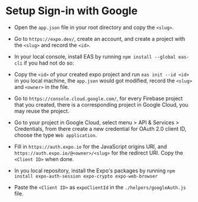 Setup Sign-in with Google
===

- Open the `app.json` file in your root directory and copy the `<slug>`.
- Go to `https://expo.dev/`, create an account, and create a project with the `<slug>` and record the `<id>`.
- In your local console, install EAS by running `npm install --global eas-cli` if you had not do so: 
- Copy the `<id>` of your created expo project and run `eas init --id <id>` in you local machine, the `app.json` would got modified, record the `<slug>` and `<owner>` in the file.
- Go to `https://console.cloud.google.com/`, for every Firebase project that you created, there is a corresponding project in Google Cloud, you may reuse the project.
- Go to your project in Google Cloud, select menu > API & Services > Credentials, from there create a new credential for OAuth 2.0 client ID, choose the type `Web application`. 

- Fill in `https://auth.expo.io` for the JavaScript origins URI, and `https://auth.expo.io/@<owner>/<slug>` for the redirect URI. Copy the `<Client ID>` when done.

- In you local repository, install the Expo's packages by running `npm install expo-auth-session expo-crypto expo-web-browser`

- Paste the `<Client ID>` as `expoClientId` in the `./helpers/googleAuth.js` file.
